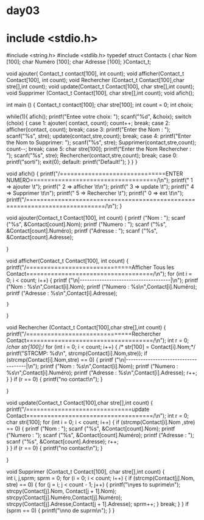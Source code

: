 # day03
# include <stdio.h>
#include <string.h>
#include <stdlib.h>
typedef  struct Contacts
{
    char Nom [100];
    char Numéro [100];
    char Adresse [100];
}Contact_t;


void    ajouter( Contact_t contact[100], int count);
void    afficher(Contact_t Contact[100], int count);
void    Rechercher (Contact_t Contact[100],char stre[],int count);
void    update(Contact_t Contact[100], char stre[],int count);
void    Supprimer (Contact_t Contact[100], char stre[],int count);
void    afich();

int main ()
{
    Contact_t contact[100];
    char stre[100];
    int count = 0;
    int choix;

  while(1){
        afich();
        printf("Entee votre choix: ");
        scanf("%d", &choix);
        switch (choix) {
            case 1:
               ajouter( contact, count);
                count++;
                break;
            case 2:
                afficher(contact, count);
                break;
            case 3:
                printf("Enter the Nom : ");
                scanf("%s", stre);
                update(contact,stre,count);
                break;
            case 4:
                printf("Enter the Nom  to Supprimer: ");
                scanf("%s", stre);
                Supprimer(contact,stre,count);
                count--;
                break;
            case 5:
                char stre[100];
                printf("Enter the Nom Rechercher : ");
                scanf("%s", stre);
                Rechercher(contact,stre,count);
                break;
            case  0:
                printf("sorti");
                exit(0);
            default:
                printf("Default!");
        }
    }
}

void afich()
{
    printf("/==============================ENTER NUMERO====================================/\n");
    printf("             1 => ajouter       \t");
    printf("             2 => afficher \t\n");
    printf("             3 => update        \t");
    printf("             4 => Supprimer \t\n");
    printf("             5 => Rechercher    \t");
    printf("             0 => ext \t\n");
    printf("/============================================================================/\n");
}


void  ajouter(Contact_t Contact[100],  int count) 
{
    printf ("Nom  : ");
    scanf ("%s", &Contact[count].Nom);
    printf ("Numero  : ");
    scanf ("%s", &Contact[count].Numéro);
    printf ("Adresse  : ");
    scanf ("%s", &Contact[count].Adresse);


}

void  afficher(Contact_t Contact[100], int count) 
{
    printf("/==============================Afficher Tous les Contact====================================/\n");
    for (int i = 0; i < count; i++)
    {
        printf ("\n|-------------------------------------|\n");
        printf ("Nom      : %s\n",Contact[i].Nom);
        printf ("Numero   : %s\n",Contact[i].Numéro);
        printf ("Adresse  : %s\n",Contact[i].Adresse);

    }
}

void Rechercher (Contact_t Contact[100],char stre[],int count)
{
    printf("/==============================Rechercher Contact====================================/\n");
      int r = 0;
      /*char str[100];*/
    for (int i = 0; i < count; i++)
    {
       /* str[100] = Contact[i].Nom;*/
        printf("STRCMP: %d\n", strcmp(Contact[i].Nom,stre));
        if (strcmp(Contact[i].Nom,stre) == 0)
        {
            printf ("\n|-------------------------------------|\n");
            printf ("Nom      : %s\n",Contact[i].Nom);
            printf ("Numero   : %s\n",Contact[i].Numéro);
            printf ("Adresse  : %s\n",Contact[i].Adresse);
            r++;    
        }
    }
    if (r == 0)
    {
        printf("no contact\n");
    }

}

void update(Contact_t Contact[100],char stre[],int count)
{
    printf("/==============================update  Contact====================================/\n");
    int r = 0;
    char stri[100];
    for (int i = 0; i < count; i++)
    {
        if (strcmp(Contact[i].Nom ,stre) == 0)
        {
            printf ("Nom  : ");
             scanf ("%s", &Contact[count].Nom);
            printf ("Numero  : ");
            scanf ("%s", &Contact[count].Numéro);
            printf ("Adresse  : ");
            scanf ("%s", &Contact[count].Adresse);
            r++;    
        }
    }
    if (r == 0)
    {
        printf("no contact\n");
    }
    
 
}


void Supprimer (Contact_t Contact[100], char stre[],int count)
{  
        int i, j,sprm;
    sprm = 0;
    for (i = 0; i < count; i++) {
        if (strcmp(Contact[j].Nom, stre) == 0) {
            for (j = i; j < count - 1; j++) {
                printf("\nyes to suprime\n");
                strcpy(Contact[j].Nom, Contact[j + 1].Nom);
                strcpy(Contact[j].Numéro,Contact[j].Numéro);
                strcpy(Contact[j].Adresse,Contact[j + 1].Adresse);
                sprm++;
            }
            break;
        }
    }
    if (sprm == 0)
    {
        printf("\nno de suprm\n");
    }
}
